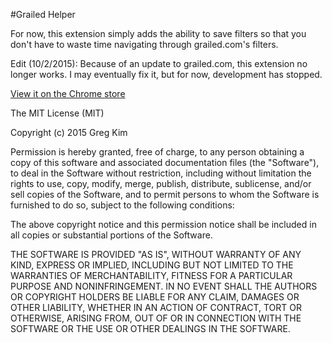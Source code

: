 #Grailed Helper

For now, this extension simply adds the ability to save filters so that you don't have to waste time navigating through grailed.com's filters.

Edit (10/2/2015): Because of an update to grailed.com, this extension no longer works. I may eventually fix it, but for now, development has stopped.

[View it on the Chrome store](https://chrome.google.com/webstore/detail/grailed-helper/bhnohonanllcpbpbeaahpeihadnfdefk)

The MIT License (MIT)

Copyright (c) 2015 Greg Kim

Permission is hereby granted, free of charge, to any person obtaining a copy
of this software and associated documentation files (the "Software"), to deal
in the Software without restriction, including without limitation the rights
to use, copy, modify, merge, publish, distribute, sublicense, and/or sell
copies of the Software, and to permit persons to whom the Software is
furnished to do so, subject to the following conditions:

The above copyright notice and this permission notice shall be included in
all copies or substantial portions of the Software.

THE SOFTWARE IS PROVIDED "AS IS", WITHOUT WARRANTY OF ANY KIND, EXPRESS OR
IMPLIED, INCLUDING BUT NOT LIMITED TO THE WARRANTIES OF MERCHANTABILITY,
FITNESS FOR A PARTICULAR PURPOSE AND NONINFRINGEMENT. IN NO EVENT SHALL THE
AUTHORS OR COPYRIGHT HOLDERS BE LIABLE FOR ANY CLAIM, DAMAGES OR OTHER
LIABILITY, WHETHER IN AN ACTION OF CONTRACT, TORT OR OTHERWISE, ARISING FROM,
OUT OF OR IN CONNECTION WITH THE SOFTWARE OR THE USE OR OTHER DEALINGS IN
THE SOFTWARE.
